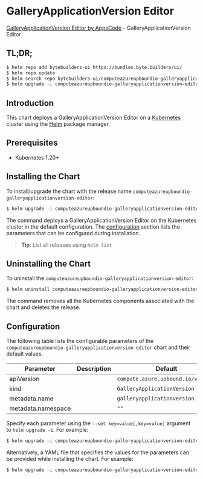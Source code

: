 # GalleryApplicationVersion Editor

[GalleryApplicationVersion Editor by AppsCode](https://byte.builders) - GalleryApplicationVersion Editor

## TL;DR;

```bash
$ helm repo add bytebuilders-ui https://bundles.byte.builders/ui/
$ helm repo update
$ helm search repo bytebuilders-ui/computeazureupboundio-galleryapplicationversion-editor --version=v0.4.18
$ helm upgrade -i computeazureupboundio-galleryapplicationversion-editor bytebuilders-ui/computeazureupboundio-galleryapplicationversion-editor -n default --create-namespace --version=v0.4.18
```

## Introduction

This chart deploys a GalleryApplicationVersion Editor on a [Kubernetes](http://kubernetes.io) cluster using the [Helm](https://helm.sh) package manager.

## Prerequisites

- Kubernetes 1.20+

## Installing the Chart

To install/upgrade the chart with the release name `computeazureupboundio-galleryapplicationversion-editor`:

```bash
$ helm upgrade -i computeazureupboundio-galleryapplicationversion-editor bytebuilders-ui/computeazureupboundio-galleryapplicationversion-editor -n default --create-namespace --version=v0.4.18
```

The command deploys a GalleryApplicationVersion Editor on the Kubernetes cluster in the default configuration. The [configuration](#configuration) section lists the parameters that can be configured during installation.

> **Tip**: List all releases using `helm list`

## Uninstalling the Chart

To uninstall the `computeazureupboundio-galleryapplicationversion-editor`:

```bash
$ helm uninstall computeazureupboundio-galleryapplicationversion-editor -n default
```

The command removes all the Kubernetes components associated with the chart and deletes the release.

## Configuration

The following table lists the configurable parameters of the `computeazureupboundio-galleryapplicationversion-editor` chart and their default values.

|     Parameter      | Description |                    Default                    |
|--------------------|-------------|-----------------------------------------------|
| apiVersion         |             | <code>compute.azure.upbound.io/v1beta1</code> |
| kind               |             | <code>GalleryApplicationVersion</code>        |
| metadata.name      |             | <code>galleryapplicationversion</code>        |
| metadata.namespace |             | <code>""</code>                               |


Specify each parameter using the `--set key=value[,key=value]` argument to `helm upgrade -i`. For example:

```bash
$ helm upgrade -i computeazureupboundio-galleryapplicationversion-editor bytebuilders-ui/computeazureupboundio-galleryapplicationversion-editor -n default --create-namespace --version=v0.4.18 --set apiVersion=compute.azure.upbound.io/v1beta1
```

Alternatively, a YAML file that specifies the values for the parameters can be provided while
installing the chart. For example:

```bash
$ helm upgrade -i computeazureupboundio-galleryapplicationversion-editor bytebuilders-ui/computeazureupboundio-galleryapplicationversion-editor -n default --create-namespace --version=v0.4.18 --values values.yaml
```
